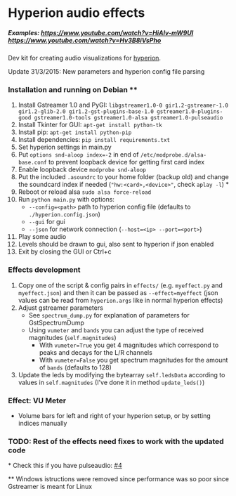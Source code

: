 Hyperion audio effects
======================

##### Examples: https://www.youtube.com/watch?v=HiAlv-mW9UI https://www.youtube.com/watch?v=Hv3B8iVsPho

Dev kit for creating audio visualizations for [hyperion](https://github.com/tvdzwan/hyperion).

Update 31/3/2015: New parameters and hyperion config file parsing

### Installation and running on Debian **

1. Install Gstreamer 1.0 and PyGI: `libgstreamer1.0-0 gir1.2-gstreamer-1.0 gir1.2-glib-2.0 gir1.2-gst-plugins-base-1.0 gstreamer1.0-plugins-good gstreamer1.0-tools gstreamer1.0-alsa gstreamer1.0-pulseaudio`
2. Install Tkinter for GUI: `apt-get install python-tk`
3. Install pip: `apt-get install python-pip`
4. Install dependencies: `pip install requirements.txt`
5. Set hyperion settings in main.py
6. Put `options snd-aloop index=-2` in end of `/etc/modprobe.d/alsa-base.conf` to prevent loopback device for getting first card index
7. Enable loopback device `modprobe snd-aloop`
8. Put the included `.asoundrc` to your home folder (backup old) and change the soundcard index if needed (`"hw:<card>,<device>"`, check `aplay -l`) *
9. Reboot or reload alsa `sudo alsa force-reload`
10. Run `python main.py` with options:
	- `--config=<path>` path to hyperion config file (defaults to `./hyperion.config.json`)
	- `--gui` for gui
	- `--json` for network connection (`--host=<ip> --port=<port>`)
11. Play some audio
12. Levels should be drawn to gui, also sent to hyperion if json enabled
13. Exit by closing the GUI or Ctrl+c

### Effects development
1. Copy one of the script & config pairs in `effects/` (e.g. `myeffect.py` and `myeffect.json`) and then it can be passed as `--effect=myeffect` (json values can be read from `hyperion.args` like in normal hyperion effects)
2. Adjust gstreamer parameters
   - See `spectrum_dump.py` for explanation of parameters for GstSpectrumDump
   - Using `vumeter` and `bands` you can adjust the type of received magnitudes (`self.magnitudes`)
      * With `vumeter=True` you get 4 magnitudes which correspond to peaks and decays for the L/R channels
      * With `vumeter=False` you get spectrum magnitudes for the amount of `bands` (defaults to 128)
3. Update the leds by modifying the bytearray `self.ledsData` according to values in `self.magnitudes` (I've done it in method `update_leds()`)

### Effect: VU Meter
- Volume bars for left and right of your hyperion setup, or by setting indices manually 

### TODO: Rest of the effects need fixes to work with the updated code

\* Check this if you have pulseaudio: [#4](https://github.com/RanzQ/hyperion-audio-effects/issues/4#issuecomment-67764593)

\** Windows istructions were removed since performance was so poor since Gstreamer is meant for Linux
